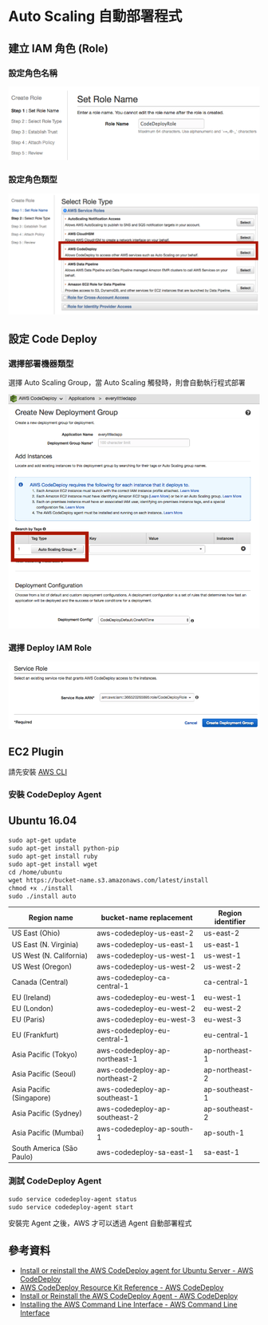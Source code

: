 # Auto Scaling 自動部署程式

## 建立 IAM 角色 (Role)

### 設定角色名稱

![Images](./images/code-deploy-auto-scaling-setting-iam-roles-name.png)

### 設定角色類型


![Images](./images/code-deploy-auto-scaling-setting-iam-roles-type.png)

## 設定 Code Deploy

### 選擇部署機器類型

選擇 Auto Scaling Group，當 Auto Scaling 觸發時，則會自動執行程式部署

![Images](./images/code-deploy-auto-scaling-create-deployment-group-select-auto-sacling-group.png)

### 選擇 Deploy IAM Role

![Images](./images/code-deploy-auto-scaling-create-deployment-group-select-iam-role.png)


## EC2 Plugin

請先安裝 [AWS CLI](../ec2/cli/ec2-cli-README.md)

### 安裝 CodeDeploy Agent

## Ubuntu 16.04


```shell
sudo apt-get update
sudo apt-get install python-pip
sudo apt-get install ruby
sudo apt-get install wget
cd /home/ubuntu
wget https://bucket-name.s3.amazonaws.com/latest/install
chmod +x ./install
sudo ./install auto
```

|  Region name |  bucket-name replacement |  Region identifier |
|---|---|---|
| US East (Ohio) | aws-codedeploy-us-east-2 | us-east-2 |
| US East (N. Virginia) | aws-codedeploy-us-east-1 | us-east-1 |
| US West (N. California) | aws-codedeploy-us-west-1 | us-west-1 |
| US West (Oregon) | aws-codedeploy-us-west-2 | us-west-2 |
| Canada (Central) | aws-codedeploy-ca-central-1 | ca-central-1 |
| EU (Ireland) | aws-codedeploy-eu-west-1 | eu-west-1 |
| EU (London) | aws-codedeploy-eu-west-2 | eu-west-2 |
| EU (Paris) | aws-codedeploy-eu-west-3 | eu-west-3 |
| EU (Frankfurt) | aws-codedeploy-eu-central-1 | eu-central-1 |
| Asia Pacific (Tokyo) | aws-codedeploy-ap-northeast-1 | ap-northeast-1 |
| Asia Pacific (Seoul) | aws-codedeploy-ap-northeast-2 | ap-northeast-2 |
| Asia Pacific (Singapore) | aws-codedeploy-ap-southeast-1 | ap-southeast-1 |
| Asia Pacific (Sydney) | aws-codedeploy-ap-southeast-2 | ap-southeast-2 |
| Asia Pacific (Mumbai) | aws-codedeploy-ap-south-1 | ap-south-1 |
| South America (São Paulo) | aws-codedeploy-sa-east-1 | sa-east-1 |


### 測試 CodeDeploy Agent

```shell
sudo service codedeploy-agent status
sudo service codedeploy-agent start
```

安裝完 Agent 之後，AWS 才可以透過 Agent 自動部署程式

## 參考資料
* [Install or reinstall the AWS CodeDeploy agent for Ubuntu Server - AWS CodeDeploy](https://docs.aws.amazon.com/codedeploy/latest/userguide/codedeploy-agent-operations-install-ubuntu.html)
* [AWS CodeDeploy Resource Kit Reference - AWS CodeDeploy](https://docs.aws.amazon.com/codedeploy/latest/userguide/resource-kit.html#resource-kit-bucket-names)
* [Install or Reinstall the AWS CodeDeploy Agent - AWS CodeDeploy](http://docs.aws.amazon.com/codedeploy/latest/userguide/how-to-run-agent-install.html)
* [Installing the AWS Command Line Interface - AWS Command Line Interface](http://docs.aws.amazon.com/cli/latest/userguide/installing.html#install-bundle-other-os)
